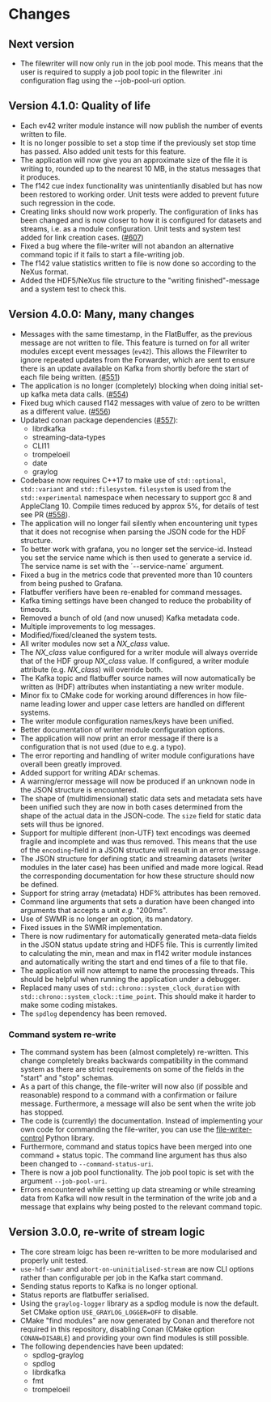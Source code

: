 # Changes

## Next version

- The filewriter will now only run in the job pool mode. This means that the user is required to supply a job pool topic in the filewriter .ini configuration flag using the --job-pool-uri option.

## Version 4.1.0: Quality of life

- Each ev42 writer module instance will now publish the number of events written to file.
- It is no longer possible to set a stop time if the previously set stop time has passed. Also added unit tests for this feature.
- The application will now give you an approximate size of the file it is writing to, rounded up to the nearest 10 MB, in the status messages that it produces.
- The f142 cue index functionality was unintentianlly disabled but has now been restored to working order. Unit tests were added to prevent future such regression in the code.
- Creating links should now work properly. The configuration of links has been changed
    and is now closer to how it is configured for datasets and streams, i.e. as a module configuration.
    Unit tests and system test added for link creation cases.
    ([#607](https://github.com/ess-dmsc/kafka-to-nexus/pull/607))
- Fixed a bug where the file-writer will not abandon an alternative command topic if it fails to start a file-writing job.
- The f142 value statistics written to file is now done so according to the NeXus format.
- Added the HDF5/NeXus file structure to the "writing finished"-message and a system test to check this.


## Version 4.0.0: Many, many changes

- Messages with the same timestamp, in the FlatBuffer, as the previous message are not written to file.
This feature is turned on for all writer modules except event messages (`ev42`). This allows the Filewriter
to ignore repeated updates from the Forwarder, which are sent to ensure there is an update available on Kafka
from shortly before the start of each file being written. ([#551](https://github.com/ess-dmsc/kafka-to-nexus/pull/551))
- The application is no longer (completely) blocking when doing initial set-up kafka meta data calls. ([#554](https://github.com/ess-dmsc/kafka-to-nexus/pull/554))
- Fixed bug which caused f142 messages with value of zero to be written as a different value. ([#556](https://github.com/ess-dmsc/kafka-to-nexus/pull/556))
- Updated conan package dependencies ([#557](https://github.com/ess-dmsc/kafka-to-nexus/pull/557)):
  - librdkafka
  - streaming-data-types
  - CLI11
  - trompeloeil
  - date
  - graylog
- Codebase now requires C++17 to make use of `std::optional`, `std::variant` and `std::filesystem`. `filesystem` is 
used from the `std::experimental` namespace when necessary to support gcc 8 and AppleClang 10. Compile times reduced by
approx 5%, for details of test see PR ([#558](https://github.com/ess-dmsc/kafka-to-nexus/pull/558)).
- The application will no longer fail silently when encountering unit types that it does not recognise when parsing the JSON code for the HDF structure.
- To better work with grafana, you no longer set the service-id. Instead you set the service name which is then used to generate a service id. The service name is set with the ´--service-name´ argument.
- Fixed a bug in the metrics code that prevented more than 10 counters from being pushed to Grafana.
- Flatbuffer verifiers have been re-enabled for command messages.
- Kafka timing settings have been changed to reduce the probability of timeouts.
- Removed a bunch of old (and now unused) Kafka metadata code.
- Multiple improvements to log messages.
- Modified/fixed/cleaned the system tests.
- All writer modules now set a *NX_class* value.
- The *NX_class* value configured for a writer module will always override that of the HDF group *NX_class* value. If configured, a writer module attribute (e.g. *NX_class*) will override both.
- The Kafka topic and flatbuffer source names will now automatically be written as (HDF) attributes when instantiating a new writer module.
- Minor fix to CMake code for working around differences in how file-name leading lower and upper case letters are handled on different systems.
- The writer module configuration names/keys have been unified.
- Better documentation of writer module configuration options.
- The application will now print an error message if there is a configuration that is not used (due to e.g. a typo).
- The error reporting and handling of writer module configurations have overall been greatly improved.
- Added support for writing ADAr schemas.
- A warning/error message will now be produced if an unknown node in the JSON structure is encountered.
- The shape of (multidimensional) static data sets and metadata sets have been unified such they are now in both cases determined from the shape of the actual data in the JSON-code. The `size` field for static data sets will thus be ignored.
- Support for multiple different (non-UTF) text encodings was deemed fragile and incomplete and was thus removed. This means that the use of the `encoding`-field in a JSON structure will result in an error message.
- The JSON structure for defining static and streaming datasets (writer modules in the later case) has been unified and made more logical. Read the corresponding documentation for how these structure should now be defined.
- Support for string array (metadata) HDF% attributes has been removed.
- Command line arguments that sets a duration have been changed into arguments that accepts a unit _e.g._ "200ms".
- Use of SWMR is no longer an option, its mandatory.
- Fixed issues in the SWMR implementation.
- There is now rudimentary for automatically generated meta-data fields in the JSON status update string and HDF5 file. This is currently limited to calculating the min, mean and max in f142 writer module instances and automatically writing the start and end times of a file to that file.
- The application will now attempt to name the processing threads. This should be helpful when running the application under a debugger.
- Replaced many uses of `std::chrono::system_clock_duration` with `std::chrono::system_clock::time_point`. This should make it harder to make some coding mistakes.
- The `spdlog` dependency has been removed.

### Command system re-write

- The command system has been (almost completely) re-written. This change completely breaks backwards compatibility in the command system as there are strict requirements on some of the fields in the "start" and "stop" schemas.
- As a part of this change, the file-writer will now also (if possible and reasonable) respond to a command with a confirmation or failure message. Furthermore, a message will also be sent when the write job has stopped. 
- The code is (currently) the documentation. Instead of implementing your own code for commanding the file-writer, you can use the [file-writer-control](https://github.com/ess-dmsc/file-writer-control) Python library.
- Furthermore, command and status topics have been merged into one command + status topic. The command line argument has thus also been changed to `--command-status-uri`.
- There is now a job pool functionality. The job pool topic is set with the argument `--job-pool-uri`.
- Errors encountered while setting up data streaming or while streaming data from Kafka will now result in the termination of the write job and a message that explains why being posted to the relevant command topic.

## Version 3.0.0, re-write of stream logic

- The core stream loigc has been re-written to be more modularised and properly unit tested.
- `use-hdf-swmr` and `abort-on-uninitialised-stream` are now CLI options rather than configurable per job in the Kafka start command.
- Sending status reports to Kafka is no longer optional.
- Status reports are flatbuffer serialised.
- Using the `graylog-logger` library as a spdlog module is now the default. Set CMake option `USE_GRAYLOG_LOGGER=OFF` to disable.
- CMake "find modules" are now generated by Conan and therefore not required in this repository, disabling Conan (CMake option `CONAN=DISABLE`) and providing your own find modules is still possible.
- The following dependencies have been updated:
  - spdlog-graylog
  - spdlog
  - librdkafka
  - fmt
  - trompeloeil
